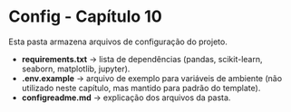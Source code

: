 # Config - Capítulo 10

Esta pasta armazena arquivos de configuração do projeto.

- **requirements.txt** → lista de dependências (pandas, scikit-learn, seaborn, matplotlib, jupyter).  
- **.env.example** → arquivo de exemplo para variáveis de ambiente (não utilizado neste capítulo, mas mantido para padrão do template).  
- **configreadme.md** → explicação dos arquivos da pasta.  
